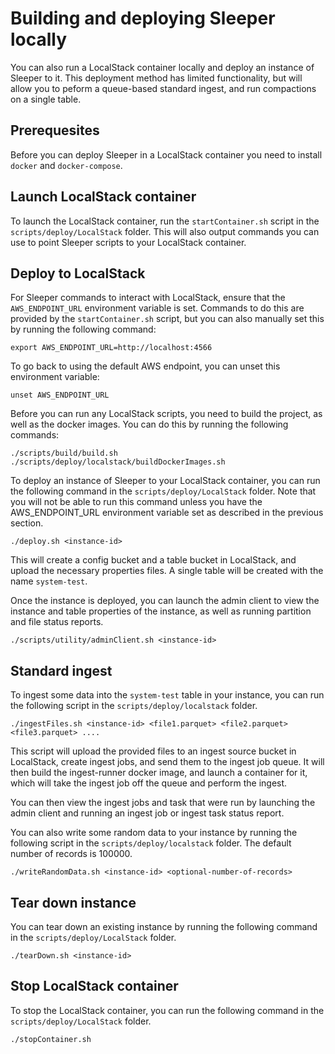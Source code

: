 Building and deploying Sleeper locally
======================================

You can also run a LocalStack container locally and deploy an instance of Sleeper to it. This deployment method has
limited
functionality, but will allow you to peform a queue-based standard ingest, and run compactions on a single table.

## Prerequesites

Before you can deploy Sleeper in a LocalStack container you need to install `docker` and `docker-compose`.

## Launch LocalStack container

To launch the LocalStack container, run the `startContainer.sh` script in the `scripts/deploy/LocalStack` folder.
This will also output commands you can use to point Sleeper scripts to your LocalStack container.

## Deploy to LocalStack

For Sleeper commands to interact with LocalStack, ensure that the `AWS_ENDPOINT_URL` environment variable
is set. Commands to do this are provided by the `startContainer.sh` script, but you can also manually set this by
running the following command:

```shell
export AWS_ENDPOINT_URL=http://localhost:4566
```

To go back to using the default AWS endpoint, you can unset this environment variable:

```shell
unset AWS_ENDPOINT_URL
```

Before you can run any LocalStack scripts, you need to build the project, as well as the docker images.
You can do this by running the following commands:

```shell
./scripts/build/build.sh
./scripts/deploy/localstack/buildDockerImages.sh
```

To deploy an instance of Sleeper to your LocalStack container, you can run the following command in the
`scripts/deploy/LocalStack` folder. Note that you will not be able to run this command unless you have the
AWS_ENDPOINT_URL environment variable set as described in the previous section.

```shell
./deploy.sh <instance-id>
```

This will create a config bucket and a table bucket in LocalStack, and upload the necessary properties files.
A single table will be created with the name `system-test`.

Once the instance is deployed, you can launch the admin client to view the instance and table properties of the
instance, as well as running partition and file status reports.

```shell
./scripts/utility/adminClient.sh <instance-id>
```

## Standard ingest

To ingest some data into the `system-test` table in your instance, you can run the following script in the
`scripts/deploy/localstack` folder.

```shell
./ingestFiles.sh <instance-id> <file1.parquet> <file2.parquet> <file3.parquet> ....
```

This script will upload the provided files to an ingest source bucket in LocalStack, create ingest jobs, and
send them to the ingest job queue. It will then build the ingest-runner docker image, and launch a container for it,
which will take the ingest job off the queue and perform the ingest.

You can then view the ingest jobs and task that were run by launching the admin client and running an ingest job or
ingest task status report.

You can also write some random data to your instance by running the following script in the `scripts/deploy/localstack`
folder. The default number of records is 100000.

```shell
./writeRandomData.sh <instance-id> <optional-number-of-records>
```

## Tear down instance

You can tear down an existing instance by running the following command in the `scripts/deploy/LocalStack` folder.

```shell
./tearDown.sh <instance-id>
```

## Stop LocalStack container

To stop the LocalStack container, you can run the following command in the `scripts/deploy/LocalStack` folder.

```shell
./stopContainer.sh
```